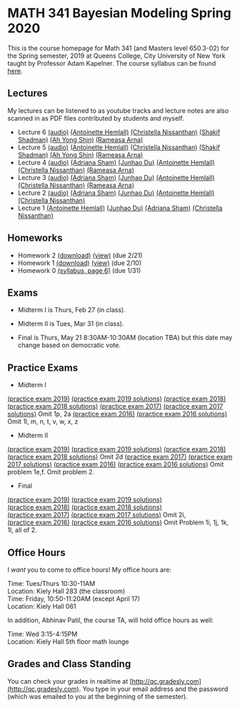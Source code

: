 # MATH 341 Bayesian Modeling Spring 2020

This is the course homepage for Math 341 (and Masters level 650.3-02) for the Spring semester, 2019 at Queens College, City University of New York taught by Professor Adam Kapelner. The course syllabus can be found [here](https://github.com/kapelner/QC_Math_341_Spring_2020/blob/master/syllabus/syllabus.pdf).

## Lectures

My lectures can be listened to as youtube tracks and lecture notes are also scanned in as PDF files contributed by students and myself.

<!--     
* Lecture 23 [(audio)](https://youtu.be/TZHM6K2CSyo) [(Prof)](https://github.com/kapelner/QC_Math_341_Spring_2020/blob/master/lectures/lec23kap.pdf)
* Lecture 22 [(audio)](https://youtu.be/cvpmFXVtLsw) [(Prof)](https://github.com/kapelner/QC_Math_341_Spring_2020/blob/master/lectures/lec22kap.pdf)
* Lecture 21 [(audio)](https://youtu.be/yRCKCEGgFY4) [(Prof)](https://github.com/kapelner/QC_Math_341_Spring_2020/blob/master/lectures/lec21kap.pdf) 
* Lecture 20 [(audio)](https://youtu.be/rXg20Jasgt8) [(Prof)](https://github.com/kapelner/QC_Math_341_Spring_2020/blob/master/lectures/lec20kap.pdf)
* Lecture 19 [(audio)](https://youtu.be/klf2R2xsUWo) [(Prof)](https://github.com/kapelner/QC_Math_341_Spring_2020/blob/master/lectures/lec19kap.pdf)
* Review 2 [(audio)](https://youtu.be/_7kmwQPnNwY)
* Lecture 18 [(audio)](https://youtu.be/6tYEyrlpOe8) [(Prof)](https://github.com/kapelner/QC_Math_341_Spring_2020/blob/master/lectures/lec18kap.pdf)
* Lecture 17 [(audio)](https://youtu.be/7g1MVcRsZqI) [(Prof)](https://github.com/kapelner/QC_Math_341_Spring_2020/blob/master/lectures/lec17kap.pdf)
* Lecture 16 [(audio)](https://youtu.be/NoUyK0ex8KA) [(Prof)](https://github.com/kapelner/QC_Math_341_Spring_2020/blob/master/lectures/lec16kap.pdf)
* Lecture 15 [(audio)](https://youtu.be/u69vd8-_xFI) [(Prof)](https://github.com/kapelner/QC_Math_341_Spring_2020/blob/master/lectures/lec15kap.pdf)
* Lecture 14 [(audio)](https://youtu.be/_0DSEAL8Xgw) [(Prof)](https://github.com/kapelner/QC_Math_341_Spring_2020/blob/master/lectures/lec14kap.pdf)
* Lecture 13 [(Prof)](https://github.com/kapelner/QC_Math_341_Spring_2020/blob/master/lectures/lec13kap.pdf)
* Lecture 12 [(audio)](https://youtu.be/adIfkLFheNA) [(Prof)](https://github.com/kapelner/QC_Math_341_Spring_2020/blob/master/lectures/lec12kap.pdf)
* Lecture 11 [(audio)](https://youtu.be/KWPuJh8eezU) [(Prof)](https://github.com/kapelner/QC_Math_341_Spring_2020/blob/master/lectures/lec11kap.pdf)
* Lecture 10 [(audio)](https://youtu.be/K2xdXXRqr2c) [(Prof)](https://github.com/kapelner/QC_Math_341_Spring_2020/blob/master/lectures/lec10kap.pdf)
* Lecture 9 [(audio)](https://youtu.be/UhBZS5K5H9c) [(Prof)](https://github.com/kapelner/QC_Math_341_Spring_2020/blob/master/lectures/lec09kap.pdf)
* Lecture 8 [(audio)](https://youtu.be/641RhXxzIUA) [(Isaac Gordon)](https://github.com/kapelner/QC_Math_341_Spring_2020/blob/master/lectures/lec08gordon.pdf) [(Prof)](https://github.com/kapelner/QC_Math_341_Spring_2020/blob/master/lectures/lec08kap.pdf)
* Lecture 7 [(audio)](https://youtu.be/hiZxhFk0w8I) [(Isaac Gordon)](https://github.com/kapelner/QC_Math_341_Spring_2020/blob/master/lectures/lec07gordon.pdf) [(Prof)](https://github.com/kapelner/QC_Math_341_Spring_2020/blob/master/lectures/lec07kap.pdf) -->
* Lecture 6 [(audio)](https://youtu.be/) [(Antoinette Hemlall)](https://github.com/kapelner/QC_Math_341_Spring_2020/blob/master/lectures/lec06hemlall.pdf) [(Christella Nissanthan)](https://github.com/kapelner/QC_Math_341_Spring_2020/blob/master/lectures/lec06nissanthan.pdf) [(Shakif Shadman)](https://github.com/kapelner/QC_Math_341_Spring_2020/blob/master/lectures/lec06shadman.pdf) [(Ah Yong Shin)](https://github.com/kapelner/QC_Math_341_Spring_2020/blob/master/lectures/lec06shin.pdf) [(Rameasa Arna)](https://github.com/kapelner/QC_Math_341_Spring_2020/blob/master/lectures/lec06arna.pdf)
* Lecture 5 [(audio)](https://youtu.be/) [(Antoinette Hemlall)](https://github.com/kapelner/QC_Math_341_Spring_2020/blob/master/lectures/lec05hemlall.pdf) [(Christella Nissanthan)](https://github.com/kapelner/QC_Math_341_Spring_2020/blob/master/lectures/lec05nissanthan.pdf) [(Shakif Shadman)](https://github.com/kapelner/QC_Math_341_Spring_2020/blob/master/lectures/lec05shadman.pdf) [(Ah Yong Shin)](https://github.com/kapelner/QC_Math_341_Spring_2020/blob/master/lectures/lec05shin.pdf) [(Rameasa Arna)](https://github.com/kapelner/QC_Math_341_Spring_2020/blob/master/lectures/lec05arna.pdf)   
* Lecture 4 [(audio)](https://youtu.be/) [(Adriana Sham)](https://github.com/kapelner/QC_Math_341_Spring_2020/blob/master/lectures/lec04Sham.pdf) [(Junhao Du)](https://github.com/kapelner/QC_Math_341_Spring_2020/blob/master/lectures/lec04du.pdf) [(Antoinette Hemlall)](https://github.com/kapelner/QC_Math_341_Spring_2020/blob/master/lectures/lec04hemlall.pdf) [(Christella Nissanthan)](https://github.com/kapelner/QC_Math_341_Spring_2020/blob/master/lectures/lec04nissanthan.pdf) [(Rameasa Arna)](https://github.com/kapelner/QC_Math_341_Spring_2020/blob/master/lectures/lec04arna.pdf) 
* Lecture 3 [(audio)](https://youtu.be/) [(Adriana Sham)](https://github.com/kapelner/QC_Math_341_Spring_2020/blob/master/lectures/lec03Sham.pdf) [(Junhao Du)](https://github.com/kapelner/QC_Math_341_Spring_2020/blob/master/lectures/lec03du.pdf) [(Antoinette Hemlall)](https://github.com/kapelner/QC_Math_341_Spring_2020/blob/master/lectures/lec03hemlall.pdf) [(Christella Nissanthan)](https://github.com/kapelner/QC_Math_341_Spring_2020/blob/master/lectures/lec03nissanthan.pdf) [(Rameasa Arna)](https://github.com/kapelner/QC_Math_341_Spring_2020/blob/master/lectures/lec03arna.pdf) 
* Lecture 2 [(audio)](https://youtu.be/) [(Adriana Sham)](https://github.com/kapelner/QC_Math_341_Spring_2020/blob/master/lectures/lec02Sham.pdf) [(Junhao Du)](https://github.com/kapelner/QC_Math_341_Spring_2020/blob/master/lectures/lec02du.pdf) [(Antoinette Hemlall)](https://github.com/kapelner/QC_Math_341_Spring_2020/blob/master/lectures/lec02hemlall.pdf) [(Christella Nissanthan)](https://github.com/kapelner/QC_Math_341_Spring_2020/blob/master/lectures/lec02nissanthan.pdf) 
* Lecture 1 [(Antoinette Hemlall)](https://github.com/kapelner/QC_Math_341_Spring_2020/blob/master/lectures/lec01hemlall.pdf) [(Junhao Du)](https://github.com/kapelner/QC_Math_341_Spring_2020/blob/master/lectures/lec01du.pdf) [(Adriana Sham)](https://github.com/kapelner/QC_Math_341_Spring_2020/blob/master/lectures/lec01Sham.pdf) [(Christella Nissanthan)](https://github.com/kapelner/QC_Math_341_Spring_2020/blob/master/lectures/lec01nissanthan.pdf)



## Homeworks

<!--
* Homework 7 [(download)](https://github.com/kapelner/QC_Math_341_Spring_2020/blob/master/homeworks/hw07/hw07.pdf?raw=true) [(view)](https://github.com/kapelner/QC_Math_341_Spring_2020/blob/master/homeworks/hw07/hw07.pdf) (due 5/18)
* Homework 6 [(download)](https://github.com/kapelner/QC_Math_341_Spring_2020/blob/master/homeworks/hw06/hw06.pdf?raw=true) [(view)](https://github.com/kapelner/QC_Math_341_Spring_2020/blob/master/homeworks/hw06/hw06.pdf) (due 5/14)
* Homework 5 [(download)](https://github.com/kapelner/QC_Math_341_Spring_2020/blob/master/homeworks/hw05/hw05.pdf?raw=true) [(view)](https://github.com/kapelner/QC_Math_341_Spring_2020/blob/master/homeworks/hw05/hw05.pdf) (due 4/17)
* Homework 4 [(download)](https://github.com/kapelner/QC_Math_341_Spring_2020/blob/master/homeworks/hw04/hw04.pdf?raw=true) [(view)](https://github.com/kapelner/QC_Math_341_Spring_2020/blob/master/homeworks/hw04/hw04.pdf) (due 3/25)
* Homework 3 [(download)](https://github.com/kapelner/QC_Math_341_Spring_2020/blob/master/homeworks/hw03/hw03.pdf?raw=true) [(view)](https://github.com/kapelner/QC_Math_341_Spring_2020/blob/master/homeworks/hw03/hw03.pdf) (due 3/6)-->
* Homework 2 [(download)](https://github.com/kapelner/QC_Math_341_Spring_2020/blob/master/homeworks/hw02/hw02.pdf?raw=true) [(view)](https://github.com/kapelner/QC_Math_341_Spring_2020/blob/master/homeworks/hw02/hw02.pdf) (due 2/21)
* Homework 1 [(download)](https://github.com/kapelner/QC_Math_341_Spring_2020/blob/master/homeworks/hw01/hw01.pdf?raw=true) [(view)](https://github.com/kapelner/QC_Math_341_Spring_2020/blob/master/homeworks/hw01/hw01.pdf) (due 2/10)
* Homework 0 [(syllabus, page 6)](https://github.com/kapelner/QC_Math_341_Spring_2020/blob/master/syllabus/syllabus.pdf?raw=true) (due 1/31)


## Exams

* Midterm I is Thurs, Feb 27 (in class). 

* Midterm II is Tues, Mar 31 (in class). 

* Final is Thurs, May 21 8:30AM-10:30AM (location TBA) but this date may change based on democratic vote.

## Practice Exams

* Midterm I

[(practice exam 2019)](https://github.com/kapelner/QC_Math_341_Spring_2019/blob/master/exams/midterm1/midterm1.pdf) [(practice exam 2019 solutions)](https://github.com/kapelner/QC_Math_341_Spring_2019/blob/master/exams/midterm1/midterm1_solutions.pdf)
[(practice exam 2018)](https://github.com/kapelner/QC_Math_341_Spring_2018/blob/master/exams/midterm1/midterm1.pdf) [(practice exam 2018 solutions)](https://github.com/kapelner/QC_Math_341_Spring_2018/blob/master/exams/midterm1/midterm1_solutions.pdf)
[(practice exam 2017)](https://github.com/kapelner/QC_Math_341_Spring_2017/blob/master/exams/midterm1/midterm1.pdf) [(practice exam 2017 solutions)](https://github.com/kapelner/QC_Math_341_Spring_2017/blob/master/exams/midterm1/midterm1_solutions.pdf) Omit 1p, 2a
[(practice exam 2016)](https://github.com/kapelner/QC_Math_390.03-02_Spr_2016/blob/master/exams/midterm1/midterm1.pdf) [(practice exam 2016 solutions)](https://github.com/kapelner/QC_Math_390.03-02_Spr_2016/blob/master/exams/midterm1/midterm1_solutions.pdf) Omit 1l, m, n, t, v, w, x, z

* Midterm II

[(practice exam 2019)](https://github.com/kapelner/QC_Math_341_Spring_2019/blob/master/exams/midterm2/midterm2.pdf) [(practice exam 2019 solutions)](https://github.com/kapelner/QC_Math_341_Spring_2019/blob/master/exams/midterm2/midterm2_solutions.pdf)
[(practice exam 2018)](https://github.com/kapelner/QC_Math_341_Spring_2018/blob/master/exams/midterm2/midterm2.pdf) [(practice exam 2018 solutions)](https://github.com/kapelner/QC_Math_341_Spring_2018/blob/master/exams/midterm2/midterm2_solutions.pdf) Omit 2d
[(practice exam 2017)](https://github.com/kapelner/QC_Math_341_Spring_2017/blob/master/exams/midterm2/midterm2.pdf) [(practice exam 2017 solutions)](https://github.com/kapelner/QC_Math_341_Spring_2017/blob/master/exams/midterm2/midterm2_solutions.pdf)
[(practice exam 2016)](https://github.com/kapelner/QC_Math_390.03-02_Spr_2016/blob/master/exams/midterm2/midterm2.pdf) [(practice exam 2016 solutions)](https://github.com/kapelner/QC_Math_390.03-02_Spr_2016/blob/master/exams/midterm2/midterm2_solutions.pdf) Omit problem 1e,f. Omit problem 2.

* Final

[(practice exam 2019)](https://github.com/kapelner/QC_Math_341_Spring_2019/blob/master/exams/final/final.pdf) [(practice exam 2019 solutions)](https://github.com/kapelner/QC_Math_341_Spring_2019/blob/master/exams/final/final_solutions.pdf)\
[(practice exam 2018)](https://github.com/kapelner/QC_Math_341_Spring_2018/blob/master/exams/final/final.pdf) [(practice exam 2018 solutions)](https://github.com/kapelner/QC_Math_341_Spring_2018/blob/master/exams/final/final_solutions.pdf)\
[(practice exam 2017)](https://github.com/kapelner/QC_Math_341_Spring_2017/blob/master/exams/final/final.pdf) [(practice exam 2017 solutions)](https://github.com/kapelner/QC_Math_341_Spring_2017/blob/master/exams/final/final_solutions.pdf) Omit 2i, \
[(practice exam 2016)](https://github.com/kapelner/QC_Math_390.03-02_Spr_2016/blob/master/exams/final/final.pdf) [(practice exam 2016 solutions)](https://github.com/kapelner/QC_Math_390.03-02_Spr_2016/blob/master/exams/final/final_solutions.pdf) Omit Problem 1i, 1j, 1k, 1l, all of 2.

## Office Hours

I *want* you to come to office hours! My office hours are:

Time: Tues/Thurs 10:30-11AM\
Location: Kiely Hall 283 (the classroom)\
Time: Friday, 10:50-11:20AM (except April 17)\
Location: Kiely Hall 061

In addition, Abhinav Patil, the course TA, will hold office hours as well:

Time: Wed 3:15-4:15PM\
Location: Kiely Hall 5th floor math lounge

## Grades and Class Standing

You can check your grades in realtime at [http://qc.gradesly.com](http://qc.gradesly.com). You type in your email address and the password (which was emailed to you at the beginning of the semester).
